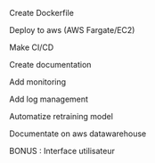 Create Dockerfile 

Deploy to aws (AWS Fargate/EC2)

Make CI/CD

Create documentation

Add monitoring

Add log management

Automatize retraining model

Documentate on aws datawarehouse

BONUS : Interface utilisateur
